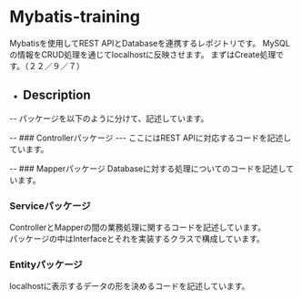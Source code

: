 # Mybatis-training
Mybatisを使用してREST APIとDatabaseを連携するレポジトリです。
MySQLの情報をCRUD処理を通じてlocalhostに反映させます。
まずはCreate処理です。（２２／９／７）

- ## Description
-- パッケージを以下のように分けて、記述しています。

-- ### Controllerパッケージ
--- ここにはREST APIに対応するコードを記述しています。

-- ### Mapperパッケージ
Databaseに対する処理についてのコードを記述しています。

### Serviceパッケージ
ControllerとMapperの間の業務処理に関するコードを記述しています。  
パッケージの中はInterfaceとそれを実装するクラスで構成しています。

### Entityパッケージ
localhostに表示するデータの形を決めるコードを記述しています。
